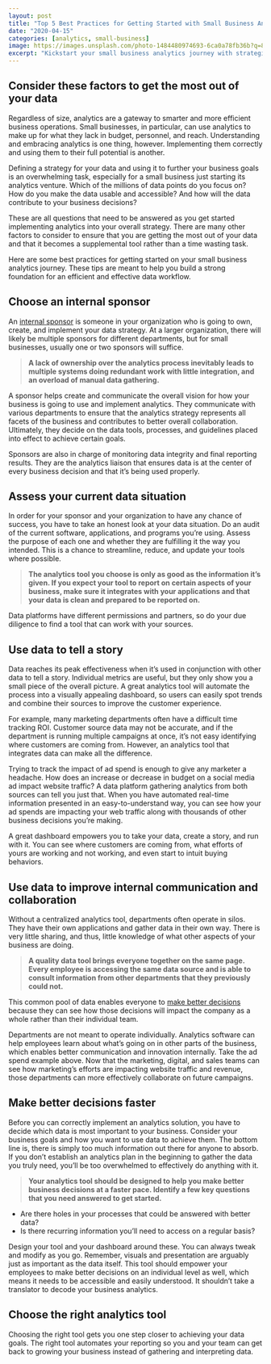 ```yaml
---
layout: post
title: "Top 5 Best Practices for Getting Started with Small Business Analytics"
date: "2020-04-15"
categories: [analytics, small-business]
image: https://images.unsplash.com/photo-1484480974693-6ca0a78fb36b?q=80&w=1472&auto=format&fit=crop&ixlib=rb-4.0.3&ixid=M3wxMjA3fDB8MHxwaG90by1wYWdlfHx8fGVufDB8fHx8fA%3D%3D
excerpt: "Kickstart your small business analytics journey with strategic planning. Appoint an internal sponsor to own and implement your data strategy, ensuring alignment with business goals. Streamline and update tools by assessing your current data situation. Use analytics to tell a comprehensive story and break down departmental silos. Prioritize better and faster decision-making by designing your analytics tool around key questions. The right analytics tool automates reporting, empowering your team to focus on business growth."
---
```


## Consider these factors to get the most out of your data

Regardless of size, analytics are a gateway to smarter and more efficient business operations. Small businesses, in particular, can use analytics to make up for what they lack in budget, personnel, and reach. Understanding and embracing analytics is one thing, however. Implementing them correctly and using them to their full potential is another. 

Defining a strategy for your data and using it to further your business goals is an overwhelming task, especially for a small business just starting its analytics venture. Which of the millions of data points do you focus on? How do you make the data usable and accessible? And how will the data contribute to your business decisions?

These are all questions that need to be answered as you get started implementing analytics into your overall strategy. There are many other factors to consider to ensure that you are getting the most out of your data and that it becomes a supplemental tool rather than a time wasting task.

Here are some best practices for getting started on your small business analytics journey. These tips are meant to help you build a strong foundation for an efficient and effective data workflow.

## Choose an internal sponsor

An [internal sponsor](https://help.tableau.com/current/blueprint/en-us/bp_executive_sponsor_roles_responsibilities.htm) is someone in your organization who is going to own, create, and implement your data strategy. At a larger organization, there will likely be multiple sponsors for different departments, but for small businesses, usually one or two sponsors will suffice.

> **A lack of ownership over the analytics process inevitably leads to multiple systems doing redundant work with little integration, and an overload of manual data gathering.**

A sponsor helps create and communicate the overall vision for how your business is going to use and implement analytics. They communicate with various departments to ensure that the analytics strategy represents all facets of the business and contributes to better overall collaboration. Ultimately, they decide on the data tools, processes, and guidelines placed into effect to achieve certain goals.

Sponsors are also in charge of monitoring data integrity and final reporting results. They are the analytics liaison that ensures data is at the center of every business decision and that it’s being used properly.

## Assess your current data situation

In order for your sponsor and your organization to have any chance of success, you have to take an honest look at your data situation. Do an audit of the current software, applications, and programs you’re using. Assess the purpose of each one and whether they are fulfilling it the way you intended. This is a chance to streamline, reduce, and update your tools where possible.

> **The analytics tool you choose is only as good as the information it’s given. If you expect your tool to report on certain aspects of your business, make sure it integrates with your applications and that your data is clean and prepared to be reported on.**

Data platforms have different permissions and partners, so do your due diligence to find a tool that can work with your sources.

## Use data to tell a story

Data reaches its peak effectiveness when it’s used in conjunction with other data to tell a story. Individual metrics are useful, but they only show you a small piece of the overall picture. A great analytics tool will automate the process into a visually appealing dashboard, so users can easily spot trends and combine their sources to improve the customer experience.

For example, many marketing departments often have a difficult time tracking ROI. Customer source data may not be accurate, and if the department is running multiple campaigns at once, it’s not easy identifying where customers are coming from. However, an analytics tool that integrates data can make all the difference.

Trying to track the impact of ad spend is enough to give any marketer a headache. How does an increase or decrease in budget on a social media ad impact website traffic? A data platform gathering analytics from both sources can tell you just that. When you have automated real-time information presented in an easy-to-understand way, you can see how your ad spends are impacting your web traffic along with thousands of other business decisions you’re making. 

A great dashboard empowers you to take your data, create a story, and run with it. You can see where customers are coming from, what efforts of yours are working and not working, and even start to intuit buying behaviors.

## Use data to improve internal communication and collaboration

Without a centralized analytics tool, departments often operate in silos. They have their own applications and gather data in their own way. There is very little sharing, and thus, little knowledge of what other aspects of your business are doing.

> **A quality data tool brings everyone together on the same page. Every employee is accessing the same data source and is able to consult information from other departments that they previously could not.**

This common pool of data enables everyone to [make better decisions](https://www.datapine.com/blog/business-intelligence-for-small-business/) because they can see how those decisions will impact the company as a whole rather than their individual team.

Departments are not meant to operate individually. Analytics software can help employees learn about what’s going on in other parts of the business, which enables better communication and innovation internally. Take the ad spend example above. Now that the marketing, digital, and sales teams can see how marketing’s efforts are impacting website traffic and revenue, those departments can more effectively collaborate on future campaigns.

## Make better decisions faster

Before you can correctly implement an analytics solution, you have to decide which data is most important to your business. Consider your business goals and how you want to use data to achieve them. The bottom line is, there is simply too much information out there for anyone to absorb. If you don’t establish an analytics plan in the beginning to gather the data you truly need, you’ll be too overwhelmed to effectively do anything with it.

> **Your analytics tool should be designed to help you make better business decisions at a faster pace. Identify a few key questions that you need answered to get started.**

- Are there holes in your processes that could be answered with better data?
- Is there recurring information you’ll need to access on a regular basis?

Design your tool and your dashboard around these. You can always tweak and modify as you go. Remember, visuals and presentation are arguably just as important as the data itself. This tool should empower your employees to make better decisions on an individual level as well, which means it needs to be accessible and easily understood. It shouldn’t take a translator to decode your business analytics.

## Choose the right analytics tool

Choosing the right tool gets you one step closer to achieving your data goals. The right tool automates your reporting so you and your team can get back to growing your business instead of gathering and interpreting data.